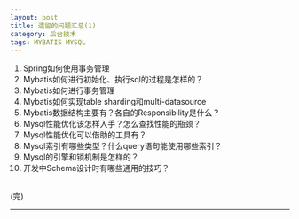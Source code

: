 ```yaml
---
layout: post
title: 遗留的问题汇总(1)
category: 后台技术
tags: MYBATIS MYSQL
---
```


1. Spring如何使用事务管理
2. Mybatis如何进行初始化、执行sql的过程是怎样的？
3. Mybatis如何进行事务管理
4. Mybatis如何实现table sharding和multi-datasource
5. Mybatis数据结构主要有？各自的Responsibility是什么？
6. Mysql性能优化该怎样入手？怎么查找性能的瓶颈？
7. Mysql性能优化可以借助的工具有？
8. Mysql索引有哪些类型？什么query语句能使用哪些索引？
9. Mysql的引擎和锁机制是怎样的？
10. 开发中Schema设计时有哪些通用的技巧？



<BR/>
(完)


---


